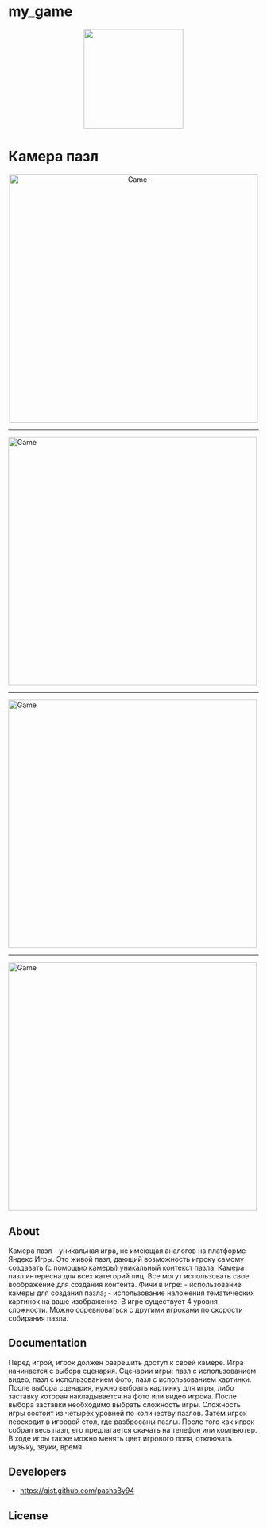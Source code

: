 # my_game
<p align="center">
      <img src="https://github.com/pashaBy94/my_game/blob/master/img/icon.png" width="200">
</p>
<h1>Камера пазл </h1>

<p align="center">
            <img src="https://github.com/pashaBy94/my_game/blob/master/img/screen5mobile.png" alt="Game" width="500">
            <hr/>
            <img src="https://github.com/pashaBy94/my_game/blob/master/img/screen2mobile.png" alt="Game" width="500">
            <hr/>
            <img src="https://github.com/pashaBy94/my_game/blob/master/img/screen4mobile.png" alt="Game" width="500">
            <hr/>
            <img src="https://github.com/pashaBy94/my_game/blob/master/img/menuIMG.png" alt="Game" width="500">
</p>

## About

<p>Камера пазл - уникальная игра, не имеющая аналогов на платформе Яндекс Игры. Это живой пазл, дающий возможность игроку самому создавать (с помощью камеры) уникальный контекст пазла. Камера пазл интересна для всех категорий лиц. Все могут использовать свое воображение для создания контента. 
Фичи в игре: 
- использование камеры для создания пазла;
- использование наложения тематических картинок на ваше изображение. 
В игре существует 4 уровня сложности. Можно соревноваться с другими игроками по скорости собирания пазла.</p>

## Documentation

<p>Перед игрой, игрок должен разрешить доступ к своей камере. Игра начинается с выбора сценария. 
Сценарии игры: пазл с использованием видео, пазл с использованием фото, пазл с использованием картинки. После выбора сценария, нужно выбрать картинку для игры, либо заставку которая накладывается на фото или видео игрока. После выбора заставки необходимо выбрать сложность игры. Сложность игры состоит из четырех уровней по количеству пазлов. Затем игрок переходит в игровой стол, где разбросаны пазлы. После того как игрок собрал весь пазл, его предлагается скачать на телефон или компьютер. В ходе игры также можно менять  цвет игрового поля, отключать музыку, звуки, время.</p>

## Developers

- https://gist.github.com/pashaBy94

## License
